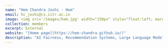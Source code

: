 ```yaml
---
name: "Hem Chandra Joshi - Hem"
email: hc_joshi@cs.iitr.ac.in
image: <img src='/images/hem.jpg' width="150px" style="float:left; margin:0px 10px 0px 0px;">
collection: members
excerpt: External
website: "[Home page](https://hem-chandra.github.io/)"
description: "AI Fairness, Recommendation Systems, Large Language Models, Multimodal decision-support, and Algorithms."  
---
```

